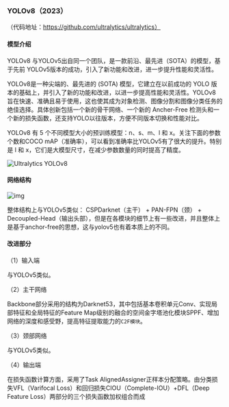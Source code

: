 ### YOLOv8（2023）

（代码地址：https://github.com/ultralytics/ultralytics）

#### 模型介绍

YOLOv8 与YOLOv5出自同一个团队，是一款前沿、最先进（SOTA）的模型，基于先前 YOLOv5版本的成功，引入了新功能和改进，进一步提升性能和灵活性。

YOLOv8是一种尖端的、最先进的 (SOTA) 模型，它建立在以前成功的 YOLO 版本的基础上，并引入了新的功能和改进，以进一步提高性能和灵活性。YOLOv8 旨在快速、准确且易于使用，这也使其成为对象检测、图像分割和图像分类任务的绝佳选择。具体创新包括一个新的骨干网络、一个新的 Ancher-Free 检测头和一个新的损失函数，还支持YOLO以往版本，方便不同版本切换和性能对比。

YOLOv8 有 5 个不同模型大小的预训练模型：n、s、m、l 和 x。关注下面的参数个数和COCO mAP（准确率），可以看到准确率比YOLOv5有了很大的提升。特别是 l 和 x，它们是大模型尺寸，在减少参数数量的同时提高了精度。

![Ultralytics YOLOv8](./assets/yolov8-comparison-plots.avif)

#### 网络结构

![img](./assets/8a491cf03e0327a70812f111412235af.png)


整体结构上与YOLOv5类似： CSPDarknet（主干） + PAN-FPN（颈） + Decoupled-Head（输出头部），但是在各模块的细节上有一些改进，并且整体上是基于anchor-free的思想，这与yolov5也有着本质上的不同。

#### 改进部分

（1）输入端

与YOLOv5类似。

（2）主干网络

Backbone部分采用的结构为Darknet53，其中包括基本卷积单元Conv、实现局部特征和全局特征的Feature Map级别的融合的空间金字塔池化模块SPPF、增加网络的深度和感受野，提高特征提取能力的`C2F模块`。

（3）颈部网络

与YOLOv5类似。

（4）输出端

在损失函数计算方面，采用了Task AlignedAssigner正样本分配策略。由分类损失VFL（Varifocal Loss）和回归损失CIOU（Complete-IOU）+DFL（Deep Feature Loss）两部分的三个损失函数加权组合而成